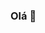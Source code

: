 ### Olá 👋

<!--
**carolinaestrela/carolinaestrela** is a ✨ _special_ ✨ repository because its `README.md` (this file) appears on your GitHub profile.

![Carolina GitHub Stats](https://github-readme-stats.vercel.app/api?username=carolinaestrela&show_icons=true)

<a target="_blank" href="https://https://www.linkedin.com/in/carolina-estrela/">
  <img align="left" alt="LinkdeIN" width="22px" src="https://cdn.jsdelivr.net/npm/simple-icons@v3/icons/linkedin.svg" />
</a>

-->
